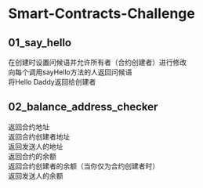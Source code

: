 # Smart-Contracts-Challenge

## 01_say_hello
在创建时设置问候语并允许所有者（合约创建者）进行修改  
向每个调用sayHello方法的人返回问候语  
将Hello Daddy返回给创建者  

## 02_balance_address_checker
返回合约地址  
返回合约创建者地址  
返回发送人的地址  
返回合约的余额  
返回合约创建者的余额（当你仅为合约创建者时）  
返回发送人的余额  
